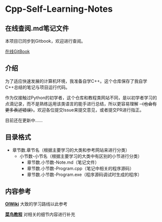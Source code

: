 # Cpp-Self-Learning-Notes

## 在线查阅.md笔记文件

本项目已同步到Gitbook，欢迎进行查阅。

[在线GitBook](https://mc-shengxia.gitbook.io/cpp-self-learning-notes/)

## 介绍

为了适应快速发展的计算机环境，我准备自学C++。这个仓库保存了我自学C++总结的笔记与项目运行代码。

作为仅接触过Python的初学者，这个仓库和教程类网站不同，是以初学者学习的点滴记录，而不是熟练运用该类语言的能手进行总结，所以更容易理解 ~~（也会有更多表述错误）~~。欢迎各位提交Issue来提交意见，或者提交PR进行指正。

目前还在更新中……

## 目录格式

- 章节数.章节名（根据主要学习的大类和参考网站来进行分类）
  - 小节数-小节名（根据主要学习的大类中有区别的小节进行分类）
    - 章节数.小节数-Note.md（笔记文件）
    - 章节数.小节数-Program.cpp（笔记中相关的程序源码）
    - 章节数.小节数-Program.exe（程序源码调试时生成的程序）

## 内容参考

**[OIWiki](https://oi-wiki.org)** 大致的学习路线以此参考

**[菜鸟教程](https://www.runoob.com/cplusplus/cpp-tutorial.html)** 对相关的细节内容进行补充
